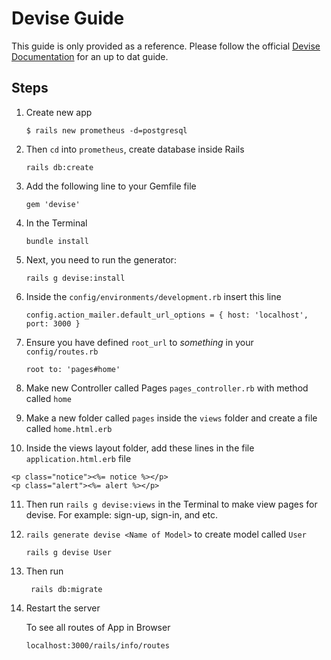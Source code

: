 # Devise Guide

This guide is only provided as a reference. Please follow the official [Devise Documentation](https://github.com/plataformatec/devise#getting-started) for an up to dat guide.

## Steps

1. Create new app

	  `$ rails new prometheus -d=postgresql`

2. Then `cd` into `prometheus`, create database inside Rails 

	  ```rails db:create```

3. Add the following line to your Gemfile file

    ```gem 'devise' ```

4. In the Terminal 

    ```bundle install```

5. Next, you need to run the generator: 

    ```rails g devise:install ```

6. Inside the `config/environments/development.rb` insert this line

    ```config.action_mailer.default_url_options = { host: 'localhost', port: 3000 }```

7. Ensure you have defined `root_url` to *something* in your `config/routes.rb`

    ```root to: 'pages#home'```

8. Make new Controller called Pages `pages_controller.rb` with method called `home`

9. Make a new folder called `pages` inside the `views` folder and create a file called `home.html.erb`

10. Inside the views layout folder, add these lines in the file `application.html.erb` file

  ```
  <p class="notice"><%= notice %></p>
  <p class="alert"><%= alert %></p> 
  ```

11. Then run `rails g devise:views` in the Terminal to make view pages for devise. For example: sign-up, sign-in, and etc.

12. `rails generate devise <Name of Model>` to create model called `User`

    ``` rails g devise User ```

13. Then run

    ``` rails db:migrate```

14. Restart the server

    To see all routes of App in Browser

    ```localhost:3000/rails/info/routes```
